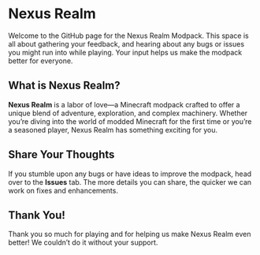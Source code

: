 # Nexus Realm

Welcome to the GitHub page for the Nexus Realm Modpack. This space is all about gathering your feedback, and hearing about any bugs or issues you might run into while playing. Your input helps us make the modpack better for everyone.

## What is Nexus Realm?

**Nexus Realm** is a labor of love—a Minecraft modpack crafted to offer a unique blend of adventure, exploration, and complex machinery. Whether you’re diving into the world of modded Minecraft for the first time or you’re a seasoned player, Nexus Realm has something exciting for you.

## Share Your Thoughts

If you stumble upon any bugs or have ideas to improve the modpack, head over to the **Issues** tab. The more details you can share, the quicker we can work on fixes and enhancements.

## Thank You!

Thank you so much for playing and for helping us make Nexus Realm even better! We couldn’t do it without your support.
